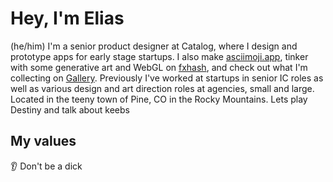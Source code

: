 # Hey, I'm Elias
(he/him) I'm a senior product designer at Catalog, where I design and prototype apps for early stage startups. I also make [asciimoji.app](https://www.asciimoji.app/), tinker with some generative art and WebGL on [fxhash](https://www.fxhash.xyz/u/uhhlias.tez), and check out what I'm collecting on [Gallery](https://gallery.so/uhhlias). Previously I've worked at startups in senior IC roles as well as various design and art direction roles at agencies, small and large. Located in the teeny town of Pine, CO in the Rocky Mountains. Lets play Destiny and talk about keebs

## My values
👂 Don't be a dick
